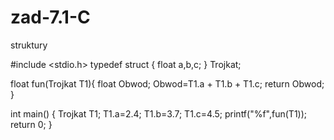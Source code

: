 # zad-7.1-C
struktury

#include <stdio.h>
typedef struct {
	float a,b,c;
} Trojkat;

float fun(Trojkat T1){
	float Obwod;
	Obwod=T1.a + T1.b + T1.c;
	return Obwod;
}

int main() {
	Trojkat T1;
	T1.a=2.4;
	T1.b=3.7;
	T1.c=4.5;
	printf("%f",fun(T1));
	return 0;
}
